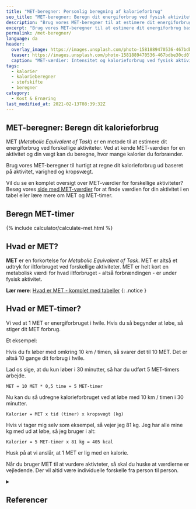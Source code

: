 ```yaml
---
title: "MET-beregner: Personlig beregning af kalorieforbrug"
seo_title: "MET-beregner: Beregn dit energiforbrug ved fysisk aktivitet [Beregner]"
description: "Brug vores MET-beregner til at estimere dit energiforbrug baseret på forskellige aktiviteter og din kropsvægt."
excerpt: "Brug vores MET-beregner til at estimere dit energiforbrug baseret på forskellige aktiviteter og din kropsvægt."
permalink: /met-beregner/
language: da
header:
  overlay_image: https://images.unsplash.com/photo-1581889470536-467bdbe30cd0?ixlib=rb-4.0.3&ixid=M3wxMjA3fDB8MHxwaG90by1wYWdlfHx8fGVufDB8fHx8fA%3D%3D&auto=format&fit=crop&h=630&w=1200&q=60
  teaser: https://images.unsplash.com/photo-1581889470536-467bdbe30cd0?q=80&w=3128&auto=format&fit=crop&ixlib=rb-4.0.3&ixid=M3wxMjA3fDB8MHxwaG90by1wYWdlfHx8fGVufDB8fHx8fA%3D%3D&auto=format&fit=crop&h=300&w=400&q=10
  caption: "MET-værdier: Intensitet og kalorieforbrug ved fysisk aktivitet"
tags:
  - kalorier
  - kalorieberegner
  - stofskifte
  - beregner
category:
  - Kost & Ernæring
last_modified_at: 2021-02-13T08:39:32Z
---
```


## MET-beregner: Beregn dit kalorieforbrug  

MET (*Metabolic Equivalent of Task*) er en metode til at estimere dit energiforbrug ved forskellige aktiviteter. Ved at kende MET-værdien for en aktivitet og din vægt kan du beregne, hvor mange kalorier du forbrænder.  

Brug vores MET-beregner til hurtigt at regne dit kalorieforbrug ud baseret på aktivitet, varighed og kropsvægt.  

Vil du se en komplet oversigt over MET-værdier for forskellige aktiviteter? Besøg vores [side med MET-værdier](/met/) for at finde værdien for din aktivitet i en tabel eller lære mere om MET og MET-timer.  

## Beregn MET-timer

{% include calculator/calculate-met.html %}

## Hvad er MET?

**MET** er en forkortelse for _Metabolic Equivalent of Task_. MET er altså et udtryk for iltforbruget ved forskellige aktiviteter. MET er helt kort en metabolisk værdi for hvad iltforbruget - altså forbrændingen - er under fysisk aktivitet.

**Lær mere**: [Hvad er MET - komplet med tabeller](/met/)
{: .notice }

## Hvad er MET-timer?

Vi ved at 1 MET er energiforbruget i hvile. Hvis du så begynder at løbe, så stiger dit MET forbrug.

Et eksempel:

Hvis du fx løber med omkring 10 km / timen, så svarer det til 10 MET. Det er altså 10 gange dit forbrug i hvile.

Lad os sige, at du kun løber i 30 minutter, så har du udført 5 MET-timers arbejde.

    MET = 10 MET * 0,5 time = 5 MET-timer

Nu kan du så udregne kalorieforbruget ved at løbe med 10 km / timen i 30 minutter.

    Kalorier = MET x tid (timer) x kropsvægt (kg)

Hvis vi tager mig selv som eksempel, så vejer jeg 81 kg. Jeg har alle mine kg med ud at løbe, så jeg bruger i alt:

    Kalorier = 5 MET-timer x 81 kg = 405 kcal

Husk på at vi anslår, at 1 MET er lig med en kalorie.

Når du bruger MET til at vurdere aktivteter, så skal du huske at værdierne er vejledende. Der vil altid være individuelle forskelle fra person til person.

<details markdown="1" class="references">
  <summary><h2 id="references">Referencer</h2></summary>

- Wahid, A.; Manek, N.; Nichols, M.; Kelly, P.; Foster, C.; Webster, P.; Kaur, A.; Friedemann Smith, C.; Wilkins, E.; Rayner, M.; Roberts, N.; Scarborough, P. (2016).["Quantifying the Association Between Physical Activity and Cardiovascular Disease and Diabetes: A Systematic Review and Meta‐Analysis"](https://www.ncbi.nlm.nih.gov/pmc/articles/PMC5079002)._Journal of the American Heart Association_.**5**(9): e002495. doi: [10.1161/JAHA.115.002495](https://doi.org/10.1161%2FJAHA.115.002495).
</details>
